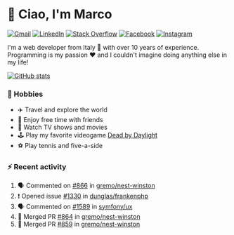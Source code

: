 # 👋 Ciao, I'm Marco

[![Gmail](https://img.shields.io/badge/Gmail-%23BB001B?style=flat-square&logo=gmail&logoColor=white)](mailto:gremo1982@gmail.com)
[![LinkedIn](https://img.shields.io/badge/LinkedIn-%230e76a8?style=flat-square&logo=linkedin)](https://www.linkedin.com/in/marco-polichetti)
[![Stack Overflow](https://img.shields.io/stackexchange/stackoverflow/r/220180?style=flat&logo=stackoverflow&label=Stack%20Overflow&color=%23F47F24)](https://stackoverflow.com/users/220180)
[![Facebook](https://img.shields.io/badge/-Facebook-%234267B2?style=flat-square&logo=facebook&logoColor=white)](https://www.facebook.com/marco.poliketti)
[![Instagram](https://img.shields.io/badge/-Instagram-%23C13584?style=flat-square&logo=instagram&logoColor=white)](https://www.instagram.com/marco.gremo)

I'm a web developer from Italy 🍕 with over 10 years of experience. Programming is my passion ❤️ and I couldn't imagine doing anything else in my life!

[![GitHub stats](https://github-readme-stats.vercel.app/api?username=gremo&show_icons=true&rank_icon=github&theme=transparent)](https://github.com/anuraghazra/github-readme-stats)

### 📅 Hobbies

- ✈️ Travel and explore the world
- 🍻 Enjoy free time with friends
- 🎥 Watch TV shows and movies
- 🕹️ Play my favorite videogame [Dead by Daylight](https://deadbydaylight.com)
- ⚽ Play tennis and five-a-side

### ⚡ Recent activity

<!--START_SECTION:activity-->
1. 🗣 Commented on [#866](https://github.com/gremo/nest-winston/issues/866#issuecomment-2600280565) in [gremo/nest-winston](https://github.com/gremo/nest-winston)
2. ❗ Opened issue [#1330](https://github.com/dunglas/frankenphp/issues/1330) in [dunglas/frankenphp](https://github.com/dunglas/frankenphp)
3. 🗣 Commented on [#1589](https://github.com/symfony/ux/issues/1589#issuecomment-2591022142) in [symfony/ux](https://github.com/symfony/ux)
4. 🎉 Merged PR [#864](https://github.com/gremo/nest-winston/pull/864) in [gremo/nest-winston](https://github.com/gremo/nest-winston)
5. 🎉 Merged PR [#859](https://github.com/gremo/nest-winston/pull/859) in [gremo/nest-winston](https://github.com/gremo/nest-winston)
<!--END_SECTION:activity-->
